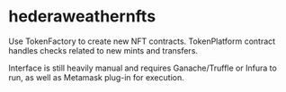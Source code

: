 
# hederaweathernfts
Use TokenFactory to create new NFT contracts. TokenPlatform contract handles checks related to new mints and transfers.

Interface is still heavily manual and requires Ganache/Truffle or Infura to run, as well as Metamask plug-in for execution.
